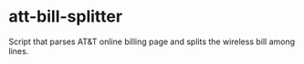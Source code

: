 # att-bill-splitter

Script that parses AT&T online billing page and splits the wireless bill among lines.
